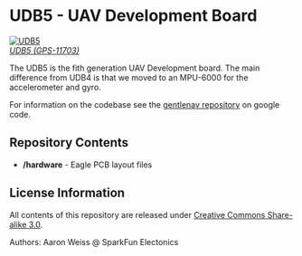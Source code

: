UDB5 - UAV Development Board
===============

[![UDB5]()  
*UDB5 (GPS-11703)*](https://www.sparkfun.com/products/11703)

The UDB5 is the fith generation UAV Development board. The main difference from UDB4 is that we moved to an MPU-6000 for the accelerometer and gyro.

For information on the codebase see the [gentlenav repository](https://code.google.com/p/gentlenav/) on google code. 

Repository Contents
-------------------

* **/hardware** - Eagle PCB layout files

License Information
-------------------

All contents of this repository are released under [Creative Commons Share-alike 3.0](http://creativecommons.org/licenses/by-sa/3.0/).

Authors: Aaron Weiss @ SparkFun Electonics
